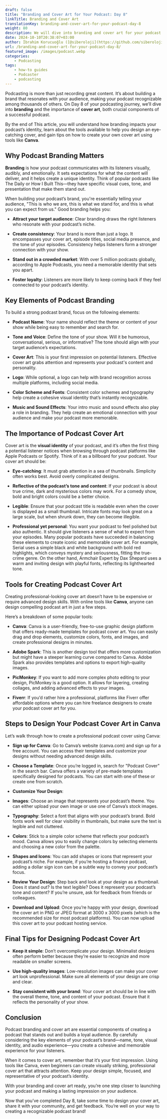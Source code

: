 ```yaml
---
draft: false
title: "Branding and Cover Art for Your Podcast: Day 8"
linkTitle: Branding and Cover Art
translationKey: branding-and-cover-art-for-your-podcast-day-8
weight: 80
description: We will dive into branding and cover art for your podcast on Day 8 of your podcasting journey.
date: 2024-10-10T20:38:07+03:00
author: İbrahim Korucuoğlu ([@siberoloji](https://github.com/siberoloji))
url: /branding-and-cover-art-for-your-podcast-day-8/
featured_image: /images/podcast.webp
categories:
    - Podcasting
tags:
    - how-to guides
    - Podcaster
    - podcasting
---
```

Podcasting is more than just recording great content. It’s about building a brand that resonates with your audience, making your podcast recognizable among thousands of others. On Day 8 of your podcasting journey, we’ll dive into **branding** and the importance of **cover art**, both crucial components of a successful podcast.

By the end of This article, you will understand how branding impacts your podcast’s identity, learn about the tools available to help you design an eye-catching cover, and gain tips on how to create your own cover art using tools like **Canva**.

## Why Podcast Branding Matters

**Branding** is how your podcast communicates with its listeners visually, audibly, and emotionally. It sets expectations for what the content will deliver, and it helps create a unique identity. Think of popular podcasts like The Daily or How I Built This—they have specific visual cues, tone, and presentation that make them stand out.

When building your podcast’s brand, you're essentially telling your audience, "This is who we are, this is what we stand for, and this is what you can expect from us." Good branding helps you:

* **Attract your target audience**: Clear branding draws the right listeners who resonate with your podcast’s niche.

* **Create consistency**: Your brand is more than just a logo. It encompasses your cover art, episode titles, social media presence, and the tone of your episodes. Consistency helps listeners form a stronger connection with your show.

* **Stand out in a crowded market**: With over 5 million podcasts globally, according to Apple Podcasts, you need a memorable identity that sets you apart.

* **Foster loyalty**: Listeners are more likely to keep coming back if they feel connected to your podcast’s identity.

## Key Elements of Podcast Branding

To build a strong podcast brand, focus on the following elements:

* **Podcast Name**: Your name should reflect the theme or content of your show while being easy to remember and search for.

* **Tone and Voice**: Define the tone of your show. Will it be humorous, conversational, serious, or informative? The tone should align with your target audience’s expectations.

* **Cover Art**: This is your first impression on potential listeners. Effective cover art grabs attention and represents your podcast's content and personality.

* **Logo**: While optional, a logo can help with brand recognition across multiple platforms, including social media.

* **Color Scheme and Fonts**: Consistent color schemes and typography help create a cohesive visual identity that’s instantly recognizable.

* **Music and Sound Effects**: Your intro music and sound effects also play a role in branding. They help create an emotional connection with your audience and make your podcast more memorable.

## The Importance of Podcast Cover Art

Cover art is the **visual identity** of your podcast, and it’s often the first thing a potential listener notices when browsing through podcast platforms like Apple Podcasts or Spotify. Think of it as a billboard for your podcast. Your cover art should be:

* **Eye-catching**: It must grab attention in a sea of thumbnails. Simplicity often works best. Avoid overly complicated designs.

* **Reflective of the podcast’s tone and content**: If your podcast is about true crime, dark and mysterious colors may work. For a comedy show, bold and bright colors could be a better choice.

* **Legible**: Ensure that your podcast title is readable even when the cover is displayed as a small thumbnail. Intricate fonts may look great on a large scale, but when shrunk down, they can become illegible.

* **Professional yet personal**: You want your podcast to feel polished but also authentic. It should give listeners a sense of what to expect from your episodes.
Many popular podcasts have succeeded in balancing these elements to create iconic and memorable cover art. For example, Serial uses a simple black and white background with bold red highlights, which conveys mystery and seriousness, fitting the true-crime genre. On the other hand, Armchair Expert by Dax Shepard uses a warm and inviting design with playful fonts, reflecting its lighthearted tone.

## Tools for Creating Podcast Cover Art

Creating professional-looking cover art doesn’t have to be expensive or require advanced design skills. With online tools like **Canva**, anyone can design compelling podcast art in just a few steps.

Here’s a breakdown of some popular tools:

* **Canva**: Canva is a user-friendly, free-to-use graphic design platform that offers ready-made templates for podcast cover art. You can easily drag and drop elements, customize colors, fonts, and images, and create professional designs in minutes.

* **Adobe Spark**: This is another design tool that offers more customization but might have a steeper learning curve compared to Canva. Adobe Spark also provides templates and options to export high-quality images.

* **PicMonkey**: If you want to add more complex photo editing to your design, PicMonkey is a good option. It allows for layering, creating collages, and adding advanced effects to your images.

* **Fiverr**: If you’d rather hire a professional, platforms like Fiverr offer affordable options where you can hire freelance designers to create your podcast cover art for you.

## Steps to Design Your Podcast Cover Art in Canva

Let’s walk through how to create a professional podcast cover using Canva:

* **Sign up for Canva**: Go to Canva’s website (canva.com) and sign up for a free account. You can access their templates and customize your designs without needing advanced design skills.

* **Choose a Template**: Once you’re logged in, search for "Podcast Cover" in the search bar. Canva offers a variety of pre-made templates specifically designed for podcasts. You can start with one of these or create one from scratch.

* **Customize Your Design**:

* **Images**: Choose an image that represents your podcast’s theme. You can either upload your own image or use one of Canva’s stock images.

* **Typography**: Select a font that aligns with your podcast’s brand. Bold fonts work well for clear visibility in thumbnails, but make sure the text is legible and not cluttered.

* **Colors**: Stick to a simple color scheme that reflects your podcast’s mood. Canva allows you to easily change colors by selecting elements and choosing a new color from the palette.

* **Shapes and Icons**: You can add shapes or icons that represent your podcast’s niche. For example, if you’re hosting a finance podcast, adding a dollar sign icon can be a subtle way to convey your podcast’s focus.

* **Review Your Design**: Step back and look at your design as a thumbnail. Does it stand out? Is the text legible? Does it represent your podcast’s tone and content? If you’re unsure, ask for feedback from friends or colleagues.

* **Download and Upload**: Once you’re happy with your design, download the cover art in PNG or JPEG format at 3000 x 3000 pixels (which is the recommended size for most podcast platforms). You can now upload this cover art to your podcast hosting service.

## Final Tips for Designing Podcast Cover Art

* **Keep it simple**: Don’t overcomplicate your design. Minimalist designs often perform better because they’re easier to recognize and more readable on smaller screens.

* **Use high-quality images**: Low-resolution images can make your cover art look unprofessional. Make sure all elements of your design are crisp and clear.

* **Stay consistent with your brand**: Your cover art should be in line with the overall theme, tone, and content of your podcast. Ensure that it reflects the personality of your show.

## Conclusion

Podcast branding and cover art are essential components of creating a podcast that stands out and builds a loyal audience. By carefully considering the key elements of your podcast’s brand—name, tone, visual identity, and audio experience—you create a cohesive and memorable experience for your listeners.

When it comes to cover art, remember that it’s your first impression. Using tools like Canva, even beginners can create visually striking, professional cover art that attracts attention. Keep your design simple, focused, and representative of your podcast’s identity.

With your branding and cover art ready, you’re one step closer to launching your podcast and making a lasting impression on your audience.

Now that you’ve completed Day 8, take some time to design your cover art, share it with your community, and get feedback. You’re well on your way to creating a recognizable podcast brand!
